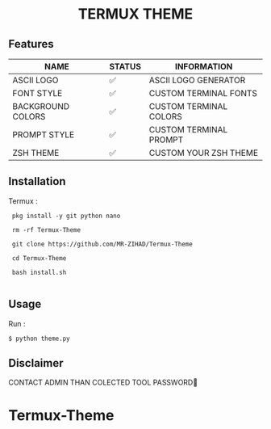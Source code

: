 <H1 align="center">
TERMUX THEME
</H1>

## Features

| NAME                               | STATUS             | INFORMATION                                        |
| ---------------------------------- | ------------------ | -------------------------------------------------- |
| ASCII LOGO                      | :white_check_mark: | ASCII LOGO GENERATOR                               |
| FONT STYLE                    | :white_check_mark: | CUSTOM TERMINAL FONTS                             |
| BACKGROUND COLORS                 | :white_check_mark: | CUSTOM TERMINAL COLORS                          |
| PROMPT STYLE                      | :white_check_mark: | CUSTOM TERMINAL PROMPT                          |
| ZSH THEME                          | :white_check_mark: | CUSTOM YOUR ZSH THEME                          |

## Installation
Termux :
````
 pkg install -y git python nano
 
 rm -rf Termux-Theme

 git clone https://github.com/MR-ZIHAD/Termux-Theme
 
 cd Termux-Theme
 
 bash install.sh
 
````

## Usage
Run :

    $ python theme.py

## Disclaimer

 
 CONTACT ADMIN THAN COLECTED TOOL PASSWORD🥰

# Termux-Theme
